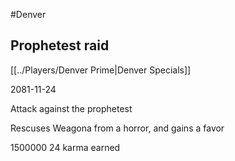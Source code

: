 #Denver
## Prophetest raid
[[../Players/Denver Prime|Denver Specials]]

2081-11-24

Attack against the prophetest

Rescuses Weagona from a horror, and gains a favor

1500000
24 karma earned
